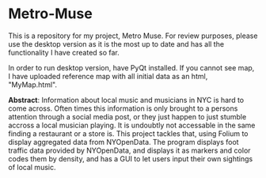 # Metro-Muse

This is a repository for my project, Metro Muse. 
For review purposes, please use the desktop version as it is the most up to date and has all the functionality I have created so far.

In order to run desktop version, have PyQt installed.
If you cannot see map, I have uploaded reference map with all initial data as an html, "MyMap.html".

**Abstract**:
  Information about local music and musicians in NYC is hard to come across. Often times this information is only brought to a persons attention through a social media post, or they just happen to just stumble accross a local musician playing. It is undoubtly not accessable in the same finding a restaurant or a store is. This project tackles that, using Folium to display aggregated data from NYOpenData. The program displays foot traffic data provided by NYOpenData, and displays it as markers and color codes them by density, and has a GUI to let users input their own sightings of local music.

